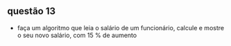 ## questão 13
- faça um algoritmo que leia o salário de um funcionário, calcule e mostre o seu novo salário, com 15 % de aumento
